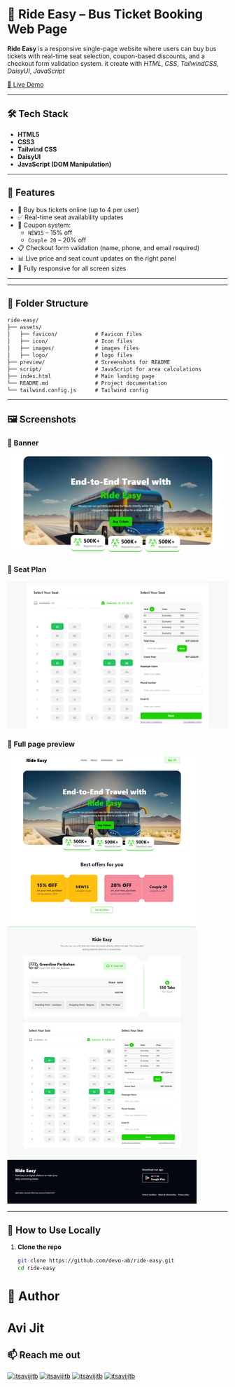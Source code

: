 # 🚌 Ride Easy – Bus Ticket Booking Web Page

**Ride Easy** is a responsive single-page website where users can buy bus tickets with real-time seat selection, coupon-based discounts, and a checkout form validation system. it create with *HTML*, *CSS*, *TailwindCSS*, *DaisyUI*, *JavaScript*

[🔗 Live Demo](https://devo-ab.github.io/ride-easy)

---

## 🛠️ Tech Stack

- **HTML5**
- **CSS3**
- **Tailwind CSS**
- **DaisyUI**
- **JavaScript (DOM Manipulation)**
---

## 🌟 Features

- 🎫 Buy bus tickets online (up to 4 per user)
- ✅ Real-time seat availability updates
- 💸 Coupon system:
  - `NEW15` – 15% off
  - `Couple 20` – 20% off
- 📋 Checkout form validation (name, phone, and email required)
- 📊 Live price and seat count updates on the right panel
- 📱 Fully responsive for all screen sizes   

---

---

## 📁 Folder Structure

```
ride-easy/
├── assets/
│   ├── favicon/            # Favicon files
│   ├── icon/               # Icon files
│   ├── images/             # images files
│   ├── logo/               # logo files
├── preview/                # Screenshots for README
├── script/                 # JavaScript for area calculations
├── index.html              # Main landing page
└── README.md               # Project documentation
└── tailwind.config.js      # Tailwind config
```

---

## 🖼️ Screenshots

### 👣 Banner

![Full Preview](./preview/hero.png)

### 👣 Seat Plan

![Full Preview](./preview/seat%20plan.png)

### 👣 Full page preview

![Full Preview](./preview/preview.png)

---

## 📲 How to Use Locally

1. **Clone the repo**
   ```bash
   git clone https://github.com/devo-ab/ride-easy.git
   cd ride-easy
   ```

# 👤 Author

# Avi Jit

## :mailbox: Reach me out

<p align="left">
<a href="https://linkedin.com/in/itsavijitb" target="blank"><img align="center" src="https://raw.githubusercontent.com/rahuldkjain/github-profile-readme-generator/master/src/images/icons/Social/linked-in-alt.svg" alt="itsavijitb" height="30" width="40" /></a>
<a href="https://twitter.com/itsavijitb" target="blank"><img align="center" src="https://raw.githubusercontent.com/rahuldkjain/github-profile-readme-generator/master/src/images/icons/Social/twitter.svg" alt="itsavijitb" height="30" width="40" /></a>
<a href="https://facebook.com/itsavijitb" target="blank"><img align="center" src="https://raw.githubusercontent.com/rahuldkjain/github-profile-readme-generator/master/src/images/icons/Social/facebook.svg" alt="itsavijitb" height="30" width="40" /></a>
<a href="https://instagram.com/itsavijitb" target="blank"><img align="center" src="https://raw.githubusercontent.com/rahuldkjain/github-profile-readme-generator/master/src/images/icons/Social/instagram.svg" alt="itsavijitb" height="30" width="40" /></a>
</p>
